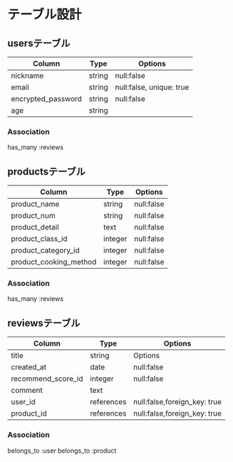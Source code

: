 # テーブル設計

## usersテーブル


| Column             | Type   | Options                  |
| ------------------ | ------ | ------------------------ |
| nickname           | string | null:false               |
| email              | string | null:false, unique: true |
| encrypted_password | string | null:false               |
| age                | string |                          |

### Association
has_many :reviews


## productsテーブル
| Column                 | Type    | Options    |
| ---------------------- | ------- | ---------- |
| product_name           | string  | null:false |
| product_num            | string  | null:false |
| product_detail         | text    | null:false |
| product_class_id       | integer | null:false |
| product_category_id    | integer | null:false |
| product_cooking_method | integer | null:false |

### Association
has_many :reviews


## reviewsテーブル
| Column             | Type       | Options                      |
| ------------------ | ---------- | ---------------------------- |
| title              | string     | Options                      |
| created_at         | date       | null:false                   |
| recommend_score_id | integer    | null:false                   |
| comment            | text       |                              |
| user_id            | references | null:false,foreign_key: true |
| product_id         | references | null:false,foreign_key: true |

### Association
belongs_to :user
belongs_to :product